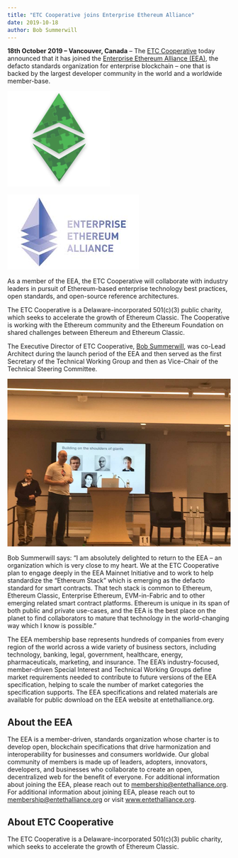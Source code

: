 ```yaml
---
title: "ETC Cooperative joins Enterprise Ethereum Alliance"
date: 2019-10-18
author: Bob Summerwill
---
```


**18th October 2019 – Vancouver, Canada** – The [ETC Cooperative](https://etccooperative.org) today announced that it has joined the [Enterprise Ethereum Alliance (EEA)](https://entethalliance.org), the defacto standards organization for enterprise blockchain – one that is backed by the largest developer community in the world and a worldwide member-base.

![ETC Cooperative](./etc-coop.png)

![EEA](./eea.jpeg)

As a member of the EEA, the ETC Cooperative will collaborate with industry leaders in pursuit of Ethereum-based enterprise technology best practices, open standards, and open-source reference architectures.

The ETC Cooperative is a Delaware-incorporated 501(c)(3) public charity, which seeks to accelerate the growth of Ethereum Classic.   The Cooperative is working with the Ethereum community and the Ethereum Foundation on shared challenges between Ethereum and Ethereum Classic.

The Executive Director of ETC Cooperative, [Bob Summerwill](https://bobsummerwill.com/about), was co-Lead Architect during the launch period of the EEA and then served as the first Secretary of the Technical Working Group and then as Vice-Chair of the Technical Steering Committee.

![EEA Launch event](./eea_launch.jpeg)

Bob Summerwill says: “I am absolutely delighted to return to the EEA – an organization which is very close to my heart.  We at the ETC Cooperative plan to engage deeply in the EEA Mainnet Initiative and to work to help standardize the “Ethereum Stack” which is emerging as the defacto standard for smart contracts.  That tech stack is common to Ethereum, Ethereum Classic, Enterprise Ethereum, EVM-in-Fabric and to other emerging related smart contract platforms.  Ethereum is unique in its span of both public and private use-cases, and the EEA is the best place on the planet to find collaborators to mature that technology in the world-changing way which I know is possible.”

The EEA membership base represents hundreds of companies from every region of the world across a wide variety of business sectors, including technology, banking, legal, government, healthcare, energy, pharmaceuticals, marketing, and insurance. The EEA’s industry-focused, member-driven Special Interest and Technical Working Groups define market requirements needed to contribute to future versions of the EEA specification, helping to scale the number of market categories the specification supports. The EEA specifications and related materials are available for public download on the EEA website at entethalliance.org.

## About the EEA

The EEA is a member-driven, standards organization whose charter is to develop open, blockchain specifications that drive harmonization and interoperability for businesses and consumers worldwide. Our global community of members is made up of leaders, adopters, innovators, developers, and businesses who collaborate to create an open, decentralized web for the benefit of everyone. For additional information about joining the EEA, please reach out to membership@entethalliance.org.
For additional information about joining EEA, please reach out to membership@entethalliance.org or visit www.entethalliance.org.

## About ETC Cooperative

The ETC Cooperative is a Delaware-incorporated 501(c)(3) public charity, which seeks to accelerate the growth of Ethereum Classic.